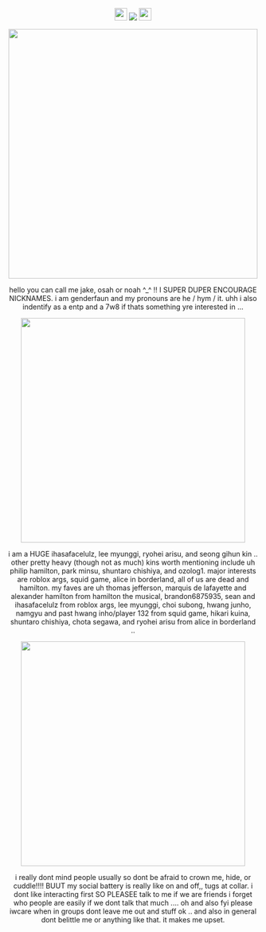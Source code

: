 <p align= "center"> <img src= "https://files.catbox.moe/gxv37e.gif" width= 25> <img src="https://komarev.com/ghpvc/?username=FILTH-CO&color=grey&label=""> <img src= "https://files.catbox.moe/kyadp4.gif" width= 25> </p>

<p align= "center"> <img src="https://files.catbox.moe/7ickhm.gif" width= 500>

<p align= "center"> hello you can call me jake, osah or noah ^_^ !! I SUPER DUPER ENCOURAGE NICKNAMES. i am genderfaun and my pronouns are he / hym / it. uhh i also indentify as a entp and a 7w8 if thats something yre interested in ...

<p align= "center"> <img src="https://files.catbox.moe/2h6id5.gif" width= 450>
  
<p align= "center"> i am a HUGE ihasafacelulz, lee myunggi, ryohei arisu, and seong gihun kin .. other pretty heavy (though not as much) kins worth mentioning include uh philip hamilton, park minsu, shuntaro chishiya, and ozolog1. major interests are roblox args, squid game, alice in borderland, all of us are dead and hamilton. my faves are uh thomas jefferson, marquis de lafayette and alexander hamilton from hamilton the musical, brandon6875935, sean and ihasafacelulz from roblox args, lee myunggi, choi subong, hwang junho, namgyu and past hwang inho/player 132 from squid game, hikari kuina, shuntaro chishiya, chota segawa, and ryohei arisu from alice in borderland  .. </p>

<p align= "center"> <img src="https://files.catbox.moe/9onlf8.gif" width= 450>

<p align= "center"> i really dont mind people usually so dont be afraid to crown me, hide, or cuddle!!!! BUUT my social battery is really like on and off,, tugs at collar. i dont like interacting first SO PLEASEE talk to me if we are friends i forget who people are easily if we dont talk that much .... oh and also fyi please iwcare when in groups dont leave me out and stuff ok .. and also in general dont belittle me or anything like that. it makes me upset. </p>
